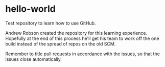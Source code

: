 # hello-world
Test repository to learn how to use GitHub.

Andrew Robson created the repository for this learning experience. Hopefully at the end of this process he'll get his team to work off the one build instead of the spread of repos on the old SCM.

Remember to title pull requests in accordance with the issues, so that the issues close automatically.

